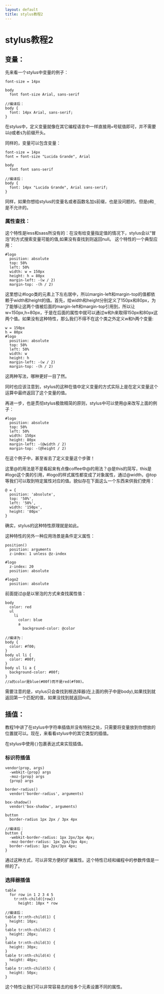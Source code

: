 ```yaml
---
layout: default
title: stylus教程2
---
```

stylus教程2
===============

变量：
------------------
先来看一个stylus中变量的例子：
  
    font-size = 14px

    body
      font font-size Arial, sans-serif

    //编译后：
    body {
      font: 14px Arial, sans-serif;
    }

在stylus中，定义变量就像在其它编程语言中一样直接用`=`号赋值即可，并不需要以`@`或者`$`为前缀开头。

同样的，变量可以包含变量：

    font-size = 14px
    font = font-size "Lucida Grande", Arial

    body
      font font sans-serif

    //编译后：
    body {
      font: 14px "Lucida Grande", Arial sans-serif;
    }

同样，如果你想给stylus的变量名或者函数名加`$`前缀，也是没问题的。但是`@`和`_`是不允许的。

### 属性查找：

这个特性是less和sass所没有的：在没有给变量指定值的情况下，stylus会以“冒泡”的方式搜索变量可能的值,如果没有查找到则返回null。
这个特性的一个典型应用：

    #logo
      position: absolute
      top: 50%
      left: 50%
      width: w = 150px
      height: h = 80px
      margin-left: -(w / 2)
      margin-top: -(h / 2)

这里想让#logo类的元素上下左右居中，所以margin-left和margin-top的值都依赖于width和height的值。首先，给width和height分别定义了150px和80px，为了能够让这两个值被后面的margin-left和margin-top引用到，所以让w=150px,h=80px，于是在后面的属性中就可以通过w和h来取得150px和80px这两个值。如果没有这种特性，那么我们不得不在这个类之外定义w和h两个变量:

    w = 150px
    h = 80px
    #logo
      position: absolute
      top: 50%
      left: 50%
      width: w
      height: h
      margin-left: -(w / 2)
      margin-top: -(h / 2)

这两种写法，哪种更好一目了然。

同时也应该注意到，stylus的这种在值中定义变量的方式实际上是在定义变量这个运算中最终返回了这个变量的值。

再进一步，也是贯彻stylus极致精简的原则，stylus中可以使用@来改写上面的例子：

    #logo
      position: absolute
      top: 50%
      left: 50%
      width: 150px
      height: 80px
      margin-left: -(@width / 2)
      margin-top: -(@height / 2)

在这个例子中，甚至省去了定义变量这个步骤！

这里@的用法是不是看起来有点像coffee中@的用法？@是this的简写，this是#logo这个类的引用，#logo的样式属性都变成了对象属性，通过@width，@top等我们可以取到特定属性对应的值。貌似存在下面这么一个东西来供我们使用：

    @ = {
      position: 'absolute',
      top: '50%',
      left: '50%',
      width: '150px',
      height: '80px'
    }

确实，stylus的这种特性原理就是如此。

这种特性的另外一种应用场景是条件定义属性：

    position()
      position: arguments
      z-index: 1 unless @z-index

    #logo
      z-index: 20
      position: absolute

    #logo2
      position: absolute

前面提过@是以冒泡的方式来查找属性值：

    body
      color: red
      ul
        li
          color: blue
          a
            background-color: @color

    //编译为：
    body {
      color: #f00;
    }
    body ul li {
      color: #00f;
    }
    body ul li a {
      background-color: #00f;
    }
    //a的color是blue(#00f)而不是red(#f00)。

需要注意的是，stylus只会查找到根选择器(在上面的例子中是body),如果找到就返回第一个匹配的值，如果没找到就返回null。


插值：
-----------------
教程1中讲了在stylus中字符串插值并没有特别之处，只需要将变量放到你想放的位置就可以。现在，来看看stylus中的其它类型的插值。

在stylus中使用`{}`包裹表达式来实现插值。

### 标识符插值

    vendor(prop, args)
      -webkit-{prop} args
      -moz-{prop} args
      {prop} args

    border-radius()
      vendor('border-radius', arguments)
    
    box-shadow()
      vendor('box-shadow', arguments)

    button
      border-radius 1px 2px / 3px 4px

    //编译后：
    button {
      -webkit-border-radius: 1px 2px/3px 4px;
      -moz-border-radius: 1px 2px/3px 4px;
      border-radius: 1px 2px/3px 4px;
    }

通过这种方式，可以非常方便的扩展属性。这个特性已经和编程中的参数传值是一样的了。

### 选择器插值

    table
      for row in 1 2 3 4 5
        tr:nth-child({row})
          height: 10px * row

    //编译后：
    table tr:nth-child(1) {
      height: 10px;
    }
    table tr:nth-child(2) {
      height: 20px;
    }
    table tr:nth-child(3) {
      height: 30px;
    }
    table tr:nth-child(4) {
      height: 40px;
    }
    table tr:nth-child(5) {
      height: 50px;
    }

这个特性让我们可以非常容易去的给多个元素设置不同的属性。